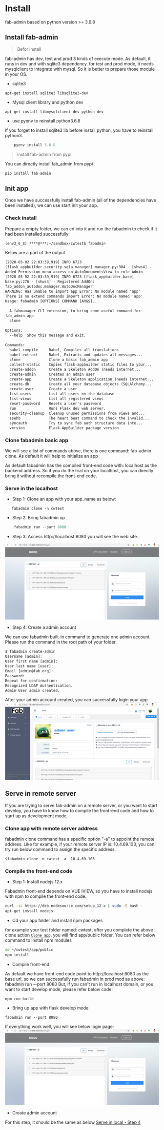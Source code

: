 # Install

fab-admin based on python version >= 3.6.8

## Install fab-admin

> Befor install

fab-admin has dev, test and prod 3 kinds of execute mode. As default, it runs in dev and with sqlite3 dependency.
for test and prod mode, it needs mysqlclient to integrate with mysql. So it is better to prepare those module in your OS.

 - sqlite3

```linux
apt-get install sqlite3 libsqlite3-dev
```

 -  Mysql client library and python dev

```linux
apt-get install libmysqlclient-dev python-dev
```


 - use pyenv to reinstall python3.6.8

 If you forget to install sqlite3 lib before install python, you have to reinstall python3.

```python
    pyenv install 3.6.8
```


> install fab-admin from pypi

You can directly install fab_admin from pypi

```python
pip install fab-admin
```

## Init app

Once we have successfully install fab-admin (all of the dependencies have been installed), we can use start init your app.

### Check install

Prepare a empty folder, we can cd into it and run the fabadmin to check if it had been installed successfully:

```linux
(env3_6_8) ****@***:~/sandbox/cwtest$ fabadmin
```

Below are a part of the output
```linux
[2020-03-02 22:03:39,919] INFO 6723 [flask_appbuilder.security.sqla.manager] manager.py:384 - [shws4] - Added Permission menu access on AutoDocumentsView to role Admin
[2020-03-02 22:03:39,919] INFO 6723 [flask_appbuilder.base] base.py:276 - [shws4] - Registered AddOn: fab_addon_autodoc.manager.AutoDocManager
WARNING: Was unable to import app Error: No module named 'app'
There is no extend commands import Error: No module named 'app'
Usage: fabadmin [OPTIONS] COMMAND [ARGS]...

  A fabmanager CLI extension, to bring some useful command for fab_admin app
  clone

Options:
  --help  Show this message and exit.

Commands:
  babel-compile     Babel, Compiles all translations
  babel-extract     Babel, Extracts and updates all messages...
  clone             Clone a basic fab_admin app
  collect-static    Copies flask-appbuilder static files to your...
  create-addon      Create a Skeleton AddOn (needs internet...
  create-admin      Creates an admin user
  create-app        Create a Skeleton application (needs internet...
  create-db         Create all your database objects (SQLAlchemy...
  create-user       Create a user
  list-users        List all users on the database
  list-views        List all registered views
  reset-password    Resets a user's password
  run               Runs Flask dev web server.
  security-cleanup  Cleanup unused permissions from views and...
  ssehb             The heart beat command to check the invalid...
  syncauth          Try to sync fab auth structure data into...
  version           Flask-AppBuilder package version

```

### Clone fabadmin basic app

We will see a list of commands above, there is one command: fab-admin clone. As default it will help to initialize an app

As default fabadmin has the compiled front-end code with:  localhost as the backend address. So if you do the trial on your
localhost, you can directly bring it without recompile the front-end code.

### Serve in the localhost

 - Step 1: Clone an app with your app_name as below:
 
```linux
   fabadmin clone -n cwtest
```

 - Step 2: Bring fabadmin up
 
```python
    fabadmin run --port 8080
```

 - Step 3:  Access http://localhost:8080  you will see the web site.

![Login page](./img/fab_login_page.jpg)

 - Step 4: Create a admin account
 
 We can use fabadmin built-in command to generate one admin account.
 Please run the command in the root path of your folder.

```linux
$ fabadmin create-admin
Username [admin]:
User first name [admin]:
User last name [user]:
Email [admin@fab.org]:
Password:
Repeat for confirmation:
Recognized LDAP Authentication.
Admin User admin created.
```
 After your admin account created, you can successfully login your app.
![Login page](./img/fab_home_page.jpg)
 
## Serve in remote server

If you are trying to serve fab-admin on a remote server, or you want to start develop, you have to know how to compile
the front-end code and how to start up as development mode.

### Clone app with remote server address

fabadmin clone command has a specific option "-a" to appoint the remote address. Like for example, if your remote server
IP is: 10.4.69.103, you can try run below command to assign the specific address.

```linux
$fabadmin clone -n cwtest -a  10.4.69.103
```

### Compile the front-end code

- Step 1: Install nodejs 12.x

Fabadmin front-end depends on VUE IVIEW, so you have to install nodejs with npm to compile the front-end code.

```bash
curl -sL https://deb.nodesource.com/setup_12.x | sudo -E bash -
apt-get install nodejs
```

- Cd your app folder and install npm packages

for example your test folder named: cwtest, after you complete the above clone action [`Clone app`](#clone-app-with-remote-server-address),
you will find app/public folder. You can refer below command to install npm modules

```bash
cd ~/cwtest/app/public
npm install
```

- Compile front-end

As default we have front-end code point to http://localhost:8080 as the base url, so we can successfully run fabadmin in prod mod as above:  fabadmin run --port 8080
But, if you can't run in localhost domain, or you want to start develop mode, please refer below code:

```linux
npm run build

```

- Bring up app with flask develop mode

```linux
fabadmin run --port 8080
```

If everything work well, you will see below login page:
![Login page](./img/fab_login_page.jpg)

- Create admin account

For this step, it should be the same as below [Serve in local - Step 4](#Serve-in-the-localhost)
